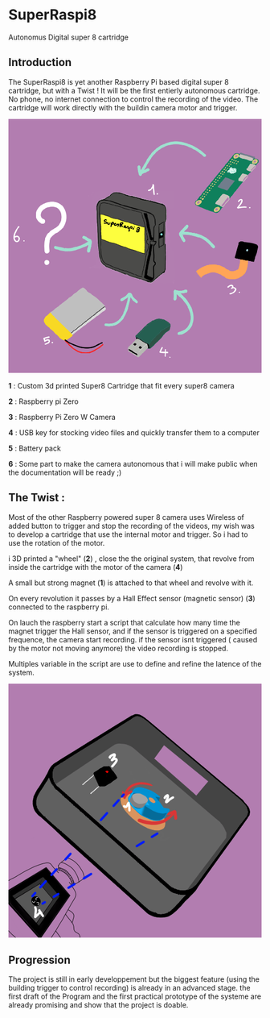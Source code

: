 # SuperRaspi8
Autonomus Digital super 8 cartridge 

## Introduction
The SuperRaspi8 is yet another Raspberry Pi based digital super 8 cartridge, but with a Twist !
It will be the first entierly autonomous cartridge. No phone, no internet connection to control the recording of the video.
The cartridge will work directly with the buildin camera motor and trigger.


![alt text](https://github.com/quentintamar/SuperRaspi8/blob/main/whatsinside.png?raw=true)

 **1** : Custom 3d printed Super8 Cartridge that fit every super8 camera
 
 **2** : Raspberry pi Zero
 
 **3** : Raspberry Pi Zero W Camera
 
 **4** : USB key for stocking video files and quickly transfer them to a computer
 
 **5** : Battery pack
 
 **6** : Some part to make the camera autonomous that i will make public when the documentation will be ready ;)

## The Twist : 

Most of the other Raspberry powered super 8 camera uses Wireless of added button to trigger and stop the recording of the videos, my wish was to develop a cartridge that use the internal motor and trigger. So i had to use the rotation of the motor. 

i 3D printed a "wheel" (**2**) , close the the original system, that revolve from inside the cartridge with the motor of the camera (**4**)

A small but strong magnet (**1**) is attached to that wheel and revolve with it. 

On every revolution it passes by a Hall Effect sensor (magnetic sensor) (**3**) connected to the raspberry pi.

On lauch the raspberry start a script that calculate how many time the magnet trigger the Hall sensor, and if the sensor is triggered on a specified frequence, the camera start recording. if the sensor isnt triggered ( caused by the motor not moving anymore) the video recording is stopped.

Multiples variable in the script are use to define and refine the latence of the system. 




![alt text](https://github.com/quentintamar/SuperRaspi8/blob/main/motorv1.png?raw=true)



## Progression
The project is still in early developpement but the biggest feature (using the building trigger to control recording) is already in an advanced stage. 
the first draft of the Program and the first practical prototype of the systeme are already promising and show that the project is doable. 

##


